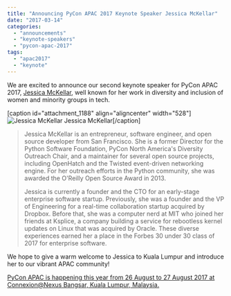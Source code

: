 ```yaml
---
title: "Announcing PyCon APAC 2017 Keynote Speaker Jessica McKellar"
date: "2017-03-14"
categories: 
  - "announcements"
  - "keynote-speakers"
  - "pycon-apac-2017"
tags: 
  - "apac2017"
  - "keynote"
---
```


We are excited to announce our second keynote speaker for PyCon APAC 2017, [Jessica McKellar](https://en.wikipedia.org/wiki/Jessica_McKellar), well known for her work in diversity and inclusion of women and minority groups in tech.

\[caption id="attachment\_1188" align="aligncenter" width="528"\]![Jessica McKellar](https://pyconmy.files.wordpress.com/2017/03/bw_microscope-1.jpg?w=1024) Jessica McKellar\[/caption\]

> Jessica McKellar is an entrepreneur, software engineer, and open source developer from San Francisco. She is a former Director for the Python Software Foundation, PyCon North America's Diversity Outreach Chair, and a maintainer for several open source projects, including OpenHatch and the Twisted event-driven networking engine. For her outreach efforts in the Python community, she was awarded the O'Reilly Open Source Award in 2013.
> 
> Jessica is currently a founder and the CTO for an early-stage enterprise software startup. Previously, she was a founder and the VP of Engineering for a real-time collaboration startup acquired by Dropbox. Before that, she was a computer nerd at MIT who joined her friends at Ksplice, a company building a service for rebootless kernel updates on Linux that was acquired by Oracle. These diverse experiences earned her a place in the Forbes 30 under 30 class of 2017 for enterprise software.

We hope to give a warm welcome to Jessica to Kuala Lumpur and introduce her to our vibrant APAC community!

[PyCon APAC is happening this year from 26 August to 27 August 2017 at Connexion@Nexus Bangsar, Kuala Lumpur, Malaysia.](http://pycon.my/2017/01/19/pycon-apac-2017-dates-and-venue-announced/)
